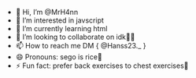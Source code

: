 - 👋 Hi, I’m @MrH4nn
- 👀 I’m interested in javscript
- 🌱 I’m currently learning html
- 💞️ I’m looking to collaborate on idk🤦‍♂️
- 📫 How to reach me DM { @Hanss23._ }
- 😄 Pronouns: sego is rice🗿
- ⚡ Fun fact: prefer back exercises to chest exercises🤞

<!---
MrH4nn/MrH4nn is a ✨ special ✨ repository because its `README.md` (this file) appears on your GitHub profile.
You can click the Preview link to take a look at your changes.
--->
